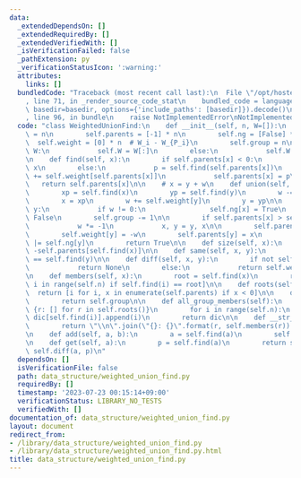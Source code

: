 ```yaml
---
data:
  _extendedDependsOn: []
  _extendedRequiredBy: []
  _extendedVerifiedWith: []
  _isVerificationFailed: false
  _pathExtension: py
  _verificationStatusIcon: ':warning:'
  attributes:
    links: []
  bundledCode: "Traceback (most recent call last):\n  File \"/opt/hostedtoolcache/PyPy/3.7.13/x64/site-packages/onlinejudge_verify/documentation/build.py\"\
    , line 71, in _render_source_code_stat\n    bundled_code = language.bundle(stat.path,\
    \ basedir=basedir, options={'include_paths': [basedir]}).decode()\n  File \"/opt/hostedtoolcache/PyPy/3.7.13/x64/site-packages/onlinejudge_verify/languages/python.py\"\
    , line 96, in bundle\n    raise NotImplementedError\nNotImplementedError\n"
  code: "class WeightedUnionFind:\n    def __init__(self, n, W=[]):\n        self.n\
    \ = n\n        self.parents = [-1] * n\n        self.ng = [False] * n\n      \
    \  self.weight = [0] * n  # W_i - W_{P_i}\n        self.group = n\n        if\
    \ W:\n            self.W = W[:]\n        else:\n            self.W = [0] * n\n\
    \n    def find(self, x):\n        if self.parents[x] < 0:\n            return\
    \ x\n        else:\n            p = self.find(self.parents[x])\n            self.weight[x]\
    \ += self.weight[self.parents[x]]\n            self.parents[x] = p\n         \
    \   return self.parents[x]\n\n    # x = y + w\n    def union(self, x, y, w):\n\
    \        xp = self.find(x)\n        yp = self.find(y)\n        w -= self.weight[x]\n\
    \        x = xp\n        w += self.weight[y]\n        y = yp\n\n        if x ==\
    \ y:\n            if w != 0:\n                self.ng[x] = True\n            return\
    \ False\n        self.group -= 1\n\n        if self.parents[x] > self.parents[y]:\n\
    \            w *= -1\n            x, y = y, x\n\n        self.parents[x] += self.parents[y]\n\
    \        self.weight[y] = -w\n        self.parents[y] = x\n        self.ng[x]\
    \ |= self.ng[y]\n        return True\n\n    def size(self, x):\n        return\
    \ -self.parents[self.find(x)]\n\n    def same(self, x, y):\n        return self.find(x)\
    \ == self.find(y)\n\n    def diff(self, x, y):\n        if not self.same(x, y):\n\
    \            return None\n        else:\n            return self.weight[x] - self.weight[y]\n\
    \n    def members(self, x):\n        root = self.find(x)\n        return [i for\
    \ i in range(self.n) if self.find(i) == root]\n\n    def roots(self):\n      \
    \  return [i for i, x in enumerate(self.parents) if x < 0]\n\n    def group_count(self):\n\
    \        return self.group\n\n    def all_group_members(self):\n        dic =\
    \ {r: [] for r in self.roots()}\n        for i in range(self.n):\n           \
    \ dic[self.find(i)].append(i)\n        return dic\n\n    def __str__(self):\n\
    \        return \"\\n\".join(\"{}: {}\".format(r, self.members(r)) for r in self.roots())\n\
    \n    def add(self, a, b):\n        a = self.find(a)\n        self.W[a] += b\n\
    \n    def get(self, a):\n        p = self.find(a)\n        return self.W[p] +\
    \ self.diff(a, p)\n"
  dependsOn: []
  isVerificationFile: false
  path: data_structure/weighted_union_find.py
  requiredBy: []
  timestamp: '2023-07-23 00:15:14+09:00'
  verificationStatus: LIBRARY_NO_TESTS
  verifiedWith: []
documentation_of: data_structure/weighted_union_find.py
layout: document
redirect_from:
- /library/data_structure/weighted_union_find.py
- /library/data_structure/weighted_union_find.py.html
title: data_structure/weighted_union_find.py
---
```

